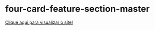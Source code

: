 # four-card-feature-section-master

 <a href="https://thaliagama.github.io/four-card-feature-section-master/"> Clique aqui para visualizar o site!</a>

